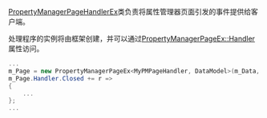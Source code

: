 [PropertyManagerPageHandlerEx](https://docs.codestack.net/swex/pmpage/html/T_CodeStack_SwEx_PMPage_PropertyManagerPageHandlerEx.htm)类负责将属性管理器页面引发的事件提供给客户端。

处理程序的实例将由框架创建，并可以通过[PropertyManagerPageEx::Handler](https://docs.codestack.net/swex/pmpage/html/P_CodeStack_SwEx_PMPage_PropertyManagerPageEx_2_Handler.htm)属性访问。

``` cs
...
m_Page = new PropertyManagerPageEx<MyPMPageHandler, DataModel>(m_Data, m_App);
m_Page.Handler.Closed += r =>
{
    ...
};
...
```